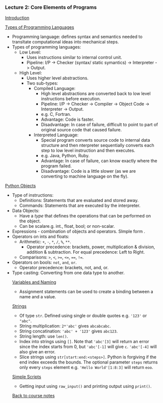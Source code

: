 ### Lecture 2: Core Elements of Programs

[Introduction](https://www.youtube.com/watch?v=9rVsdCMxeiA)

[Types of Programming Languages](https://www.youtube.com/watch?v=BvooIjkNJ24)
  * Programming language: defines syntax and semantics needed to transltate computational ideas into mechanical steps.
  * Types of programming languages:
    * Low Level: 
      * Uses instructions similar to internal control unit.
      * Pipeline: I/P -> Checker (syntax/ static symantics) -> Interpreter -> Output.
    * High Level:
      * Uses higher level abstractions.
      * Two sub-types:
        * Compiled Language: 
          * High level abstractions are converted back to low level instructions before execution.
          * Pipeline: I/P -> Checker -> Compiler -> Object Code -> Interpreter -> Output.
          * e.g. C, Fortran.
          * Advantage: Code is faster.
          * Disadvantage: In case of failure, difficult to point to part of original source code that caused failure.
        * Interpreted Language:
          * Special program converts source code to internal data structure and then nterpreter sequentially converts each step to low level instruction and then executes.
          * e.g. Java, Python, Ruby.
          * Advantage: In case of failure, can know exactly where the program failed.
          * Disadvantage: Code is a little slower (as we are converting to machine language on the fly).

[Python Objects](https://www.youtube.com/watch?v=Ejy6ILfh_hk)
 * Type of instructions:
   * Definitions: Statements that are evaluated and stored away.
    * Commands: Statements that are executed by the interpreter.
 * Data Objects:
   * Have a _type_ that defines the operations that can be performed on the object.
    * Can be scalare.g. int., float, bool; or non-scalar.
 * Expressions - combination of objects and operators. SImple form <object> <operator> <object>.
 * Operators on ints and floats:
   * Arithmetic: `+`, `-`, `*`, `/`, `%`, `**`.
     * Operator precedence: brackets, power, multiplication & division, addition & subtraction. For equal precedence: Left to Right.
    * Comparisons: `>`, `<`, `>=`, `<=`, `==`, `!=`.
 * Operators on bools: `not`, `and`, `or`.
   * Operator precedence: brackets, not, and, or.
 * Type casting: Converting from one data type to another.

[Variables and Naming](https://www.youtube.com/watch?v=hXyXRmJA8RU)
 * Assignment statements can be used to create a binding between a name and a value.

[Strings](https://www.youtube.com/watch?v=oJa01jCfTCU)
 * Of type `str`. Defined using single or double quotes e.g. `'123'` or `"abc"`.
 * String multiplication: `2*'abc'` gives `abcabcabc`.
 * String concatination: `'abc' + '123'` gives `abc123`.
 * String length: use `len()`.
 * Index into strings using `[]`. Note that `'abc'[3]` will return an error since the index starts from 0, but `'abc'[-1]` will give `c`. `'abc'[-4]` will also give an error.
 * Slice strings using `str[start:end:<steps>]`. Python is forgiving if the end index exceeds the bounds. The optional parameter `steps` returns only every `steps` element e.g. `'Hello World'[1:8:3]` will return `eoo`.

[Simple Scripts](https://www.youtube.com/watch?v=7-mC6P2B6Ac)
 * Getting input using `raw_input()` and printing output using `print()`.


[Back to course notes](../Course_Notes.md)
